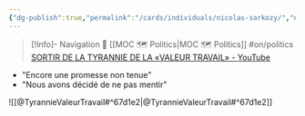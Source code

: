 ```yaml
---
{"dg-publish":true,"permalink":"/cards/individuals/nicolas-sarkozy/","noteIcon":"1","created":"2023-04-20T11:08:13.508+02:00","updated":"2023-05-02T10:42:26.190+02:00"}
---
```


> [!Info]- Navigation 💠
> [[MOC 🗺️ Politics\|MOC 🗺️ Politics]] #on/politics 
> [SORTIR DE LA TYRANNIE DE LA «VALEUR TRAVAIL» - YouTube](https://www.youtube.com/watch?v=JZqjxAo5eoY&t=55s)
- "Encore une promesse non tenue"
- "Nous avons décidé de ne pas mentir"

![[@TyrannieValeurTravail#^67d1e2\|@TyrannieValeurTravail#^67d1e2]]

